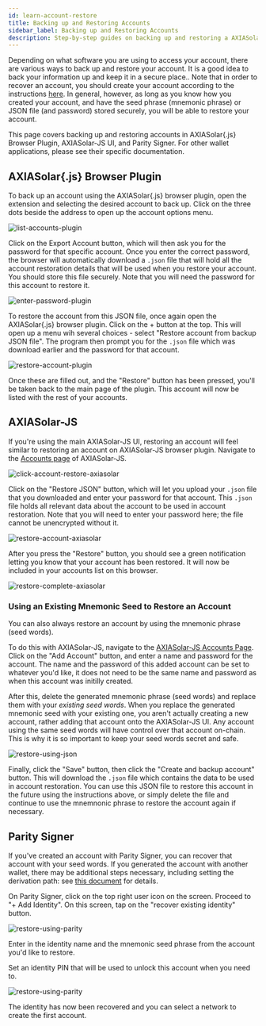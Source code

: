 ```yaml
---
id: learn-account-restore
title: Backing up and Restoring Accounts
sidebar_label: Backing up and Restoring Accounts
description: Step-by-step guides on backing up and restoring a AXIASolar account.
---
```


Depending on what software you are using to access your account, there are various ways to back up and restore your account. It is a good idea to back your information up and keep it in a secure place.. Note that in order to recover an account, you should create your account according to the instructions [here](learn-account-generation). In general, however, as long as you know how you created your account, and have the seed phrase (mnemonic phrase) or JSON file (and password) stored securely, you will be able to restore your account.

This page covers backing up and restoring accounts in AXIASolar{.js} Browser Plugin, AXIASolar-JS UI, and Parity Signer. For other wallet applications, please see their specific documentation.

## AXIASolar{.js} Browser Plugin

To back up an account using the AXIASolar{.js} browser plugin, open the extension and selecting the desired account to back up. Click on the three dots beside the address to open up the account options menu.

![list-accounts-plugin](assets/accounts/axiasolar.js_list_accounts.png)

Click on the Export Account button, which will then ask you for the password for that specific account. Once you enter the correct password, the browser will automatically download a `.json` file that will hold all the account restoration details that will be used when you restore your account. You should store this file securely. Note that you will need the password for this account to restore it.

![enter-password-plugin](assets/accounts/axiasolar.js_enter_password.png)

To restore the account from this JSON file, once again open the AXIASolar{.js} browser plugin. Click on the + button at the top. This will open up a menu wih several choices - select "Restore account from backup JSON file". The program then prompt you for the `.json` file which was download earlier and the password for that account.

![restore-account-plugin](assets/accounts/axiasolar.js_restore_account.png)

Once these are filled out, and the "Restore" button has been pressed, you'll be taken back to the main page of the plugin. This account will now be listed with the rest of your accounts.

## AXIASolar-JS

If you're using the main AXIASolar-JS UI, restoring an account will feel similar to restoring an account on AXIASolar-JS browser plugin. Navigate to the [Accounts page](https://axiasolar.js.org/apps/#/accounts) of AXIASolar-JS.

![click-account-restore-axiasolar](assets/accounts/axiasolar_click_restore.png)

Click on the "Restore JSON" button, which will let you upload your `.json` file that you downloaded and enter your password for that account. This `.json` file holds all relevant data about the account to be used in account restoration. Note that you will need to enter your password here; the file cannot be unencrypted without it.

![restore-account-axiasolar](assets/accounts/axiasolar_restore_account.png)

After you press the "Restore" button, you should see a green notification letting you know that your account has been restored. It will now be included in your accounts list on this browser.

![restore-complete-axiasolar](assets/accounts/axiasolar_restore_complete.png)

### Using an Existing Mnemonic Seed to Restore an Account

You can also always restore an account by using the mnemonic phrase (seed words).

To do this with AXIASolar-JS, navigate to the [AXIASolar-JS Accounts Page](https://axiasolar.js.org/apps/#/accounts). Click on the "Add Account" button, and enter a name and password for the account. The name and the password of this added account can be set to whatever you'd like, it does not need to be the same name and password as when this account was initilly created.

After this, delete the generated mnemonic phrase (seed words) and replace them with your _existing seed words_. When you replace the generated mnemonic seed with your existing one, you aren't actually creating a new account, rather adding that account onto the AXIASolar-JS UI. Any account using the same seed words will have control over that account on-chain. This is why it is so important to keep your seed words secret and safe.

![restore-using-json](assets/accounts/axiasolar-js-existing-json.png)

Finally, click the "Save" button, then click the "Create and backup account" button. This will download the `.json` file which contains the data to be used in account restoration. You can use this JSON file to restore this account in the future using the instructions above, or simply delete the file and continue to use the mnemnonic phrase to restore the account again if necessary.

## Parity Signer

If you've created an account with Parity Signer, you can recover that account with your seed words. If you generated the account with another wallet, there may be additional steps necessary, including setting the derivation path: see [this document](https://github.com/axia-tech/parity-signer/blob/master/docs/tutorials/Recover-Account-AXIASolarjs.md) for details.

On Parity Signer, click on the top right user icon on the screen. Proceed to "+ Add Identity". On this screen, tap on the "recover existing identity" button.

![restore-using-parity](assets/parity_Signer_restore1.PNG)

Enter in the identity name and the mnemonic seed phrase from the account you'd like to restore.

Set an identity PIN that will be used to unlock this account when you need to.

![restore-using-parity](assets/parity_Signer_restore2.PNG)

The identity has now been recovered and you can select a network to create the first account.
